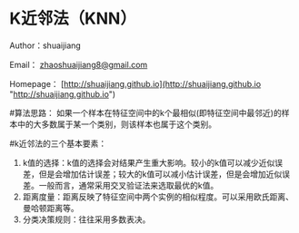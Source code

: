 K近邻法（KNN）
===

Author：shuaijiang

Email： zhaoshuaijiang8@gmail.com

Homepage： [http://shuaijiang.github.io](http://shuaijiang.github.io "http://shuaijiang.github.io")

#算法思路：
如果一个样本在特征空间中的k个最相似(即特征空间中最邻近)的样本中的大多数属于某一个类别，则该样本也属于这个类别。

#k近邻法的三个基本要素：
1. k值的选择：k值的选择会对结果产生重大影响。较小的k值可以减少近似误差，但是会增加估计误差；较大的k值可以减小估计误差，但是会增加近似误差。一般而言，通常采用交叉验证法来选取最优的k值。
2. 距离度量：距离反映了特征空间中两个实例的相似程度。可以采用欧氏距离、曼哈顿距离等。
3. 分类决策规则：往往采用多数表决。